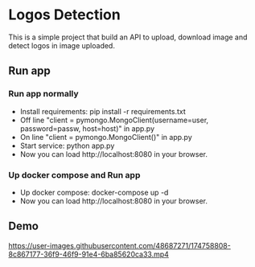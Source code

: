 # Logos Detection
 This is a simple project that build an API to upload, download image and detect logos in image uploaded.
## Run app
### Run app normally
- Install requirements: pip install -r requirements.txt
- Off line "client = pymongo.MongoClient(username=user, password=passw, host=host)" in app.py
- On line "client = pymongo.MongoClient()" in app.py
- Start service: python app.py
- Now you can load http://localhost:8080 in your browser.
### Up docker compose and Run app
- Up docker compose: docker-compose up -d
- Now you can load http://localhost:8080 in your browser.
## Demo


https://user-images.githubusercontent.com/48687271/174758808-8c867177-36f9-46f9-91e4-6ba85620ca33.mp4

